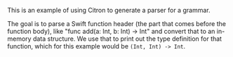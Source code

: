 
This is an example of using Citron to generate a parser for a grammar.

The goal is to parse a Swift function header (the part that comes before
the function body), like "func add(a: Int, b: Int) -> Int" and convert
that to an in-memory data structure. We use that to print out the type
definition for that function, which for this example would be
`(Int, Int) -> Int`.


